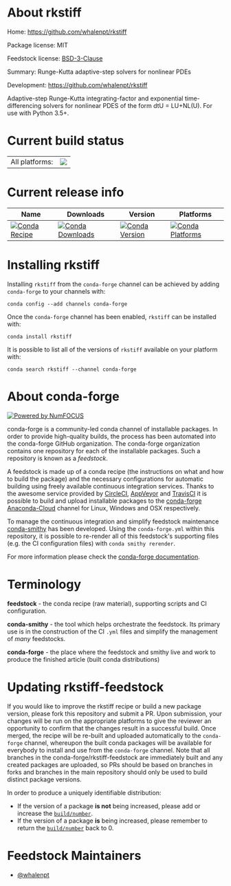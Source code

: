 About rkstiff
=============

Home: https://github.com/whalenpt/rkstiff

Package license: MIT

Feedstock license: [BSD-3-Clause](https://github.com/conda-forge/rkstiff-feedstock/blob/master/LICENSE.txt)

Summary: Runge-Kutta adaptive-step solvers for nonlinear PDEs

Development: https://github.com/whalenpt/rkstiff

Adaptive-step Runge-Kutta integrating-factor and
exponential time-differencing solvers for nonlinear PDES
of the form dtU = LU+NL(U). For use with Python 3.5+.


Current build status
====================


<table><tr><td>All platforms:</td>
    <td>
      <a href="https://dev.azure.com/conda-forge/feedstock-builds/_build/latest?definitionId=12152&branchName=master">
        <img src="https://dev.azure.com/conda-forge/feedstock-builds/_apis/build/status/rkstiff-feedstock?branchName=master">
      </a>
    </td>
  </tr>
</table>

Current release info
====================

| Name | Downloads | Version | Platforms |
| --- | --- | --- | --- |
| [![Conda Recipe](https://img.shields.io/badge/recipe-rkstiff-green.svg)](https://anaconda.org/conda-forge/rkstiff) | [![Conda Downloads](https://img.shields.io/conda/dn/conda-forge/rkstiff.svg)](https://anaconda.org/conda-forge/rkstiff) | [![Conda Version](https://img.shields.io/conda/vn/conda-forge/rkstiff.svg)](https://anaconda.org/conda-forge/rkstiff) | [![Conda Platforms](https://img.shields.io/conda/pn/conda-forge/rkstiff.svg)](https://anaconda.org/conda-forge/rkstiff) |

Installing rkstiff
==================

Installing `rkstiff` from the `conda-forge` channel can be achieved by adding `conda-forge` to your channels with:

```
conda config --add channels conda-forge
```

Once the `conda-forge` channel has been enabled, `rkstiff` can be installed with:

```
conda install rkstiff
```

It is possible to list all of the versions of `rkstiff` available on your platform with:

```
conda search rkstiff --channel conda-forge
```


About conda-forge
=================

[![Powered by NumFOCUS](https://img.shields.io/badge/powered%20by-NumFOCUS-orange.svg?style=flat&colorA=E1523D&colorB=007D8A)](http://numfocus.org)

conda-forge is a community-led conda channel of installable packages.
In order to provide high-quality builds, the process has been automated into the
conda-forge GitHub organization. The conda-forge organization contains one repository
for each of the installable packages. Such a repository is known as a *feedstock*.

A feedstock is made up of a conda recipe (the instructions on what and how to build
the package) and the necessary configurations for automatic building using freely
available continuous integration services. Thanks to the awesome service provided by
[CircleCI](https://circleci.com/), [AppVeyor](https://www.appveyor.com/)
and [TravisCI](https://travis-ci.com/) it is possible to build and upload installable
packages to the [conda-forge](https://anaconda.org/conda-forge)
[Anaconda-Cloud](https://anaconda.org/) channel for Linux, Windows and OSX respectively.

To manage the continuous integration and simplify feedstock maintenance
[conda-smithy](https://github.com/conda-forge/conda-smithy) has been developed.
Using the ``conda-forge.yml`` within this repository, it is possible to re-render all of
this feedstock's supporting files (e.g. the CI configuration files) with ``conda smithy rerender``.

For more information please check the [conda-forge documentation](https://conda-forge.org/docs/).

Terminology
===========

**feedstock** - the conda recipe (raw material), supporting scripts and CI configuration.

**conda-smithy** - the tool which helps orchestrate the feedstock.
                   Its primary use is in the construction of the CI ``.yml`` files
                   and simplify the management of *many* feedstocks.

**conda-forge** - the place where the feedstock and smithy live and work to
                  produce the finished article (built conda distributions)


Updating rkstiff-feedstock
==========================

If you would like to improve the rkstiff recipe or build a new
package version, please fork this repository and submit a PR. Upon submission,
your changes will be run on the appropriate platforms to give the reviewer an
opportunity to confirm that the changes result in a successful build. Once
merged, the recipe will be re-built and uploaded automatically to the
`conda-forge` channel, whereupon the built conda packages will be available for
everybody to install and use from the `conda-forge` channel.
Note that all branches in the conda-forge/rkstiff-feedstock are
immediately built and any created packages are uploaded, so PRs should be based
on branches in forks and branches in the main repository should only be used to
build distinct package versions.

In order to produce a uniquely identifiable distribution:
 * If the version of a package **is not** being increased, please add or increase
   the [``build/number``](https://docs.conda.io/projects/conda-build/en/latest/resources/define-metadata.html#build-number-and-string).
 * If the version of a package **is** being increased, please remember to return
   the [``build/number``](https://docs.conda.io/projects/conda-build/en/latest/resources/define-metadata.html#build-number-and-string)
   back to 0.

Feedstock Maintainers
=====================

* [@whalenpt](https://github.com/whalenpt/)


